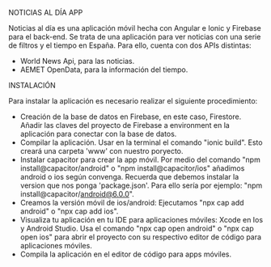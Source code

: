 NOTICIAS AL DÍA APP

Noticias al día es una aplicación móvil hecha con Angular e Ionic y Firebase para el back-end. Se trata de una aplicación para ver noticias con una serie de filtros y el tiempo en España.
Para ello, cuenta con dos APIs distintas:

- World News Api, para las noticias.
- AEMET OpenData, para la información del tiempo.

INSTALACIÓN

Para instalar la aplicación es necesario realizar el siguiente procedimiento:

- Creación de la base de datos en Firebase, en este caso, Firestore. Añadir las claves del proyecto de Firebase a environment en la aplicación para conectar con la base de datos.
- Compilar la aplicación. Usar en la terminal el comando "ionic build". Esto creará una carpeta 'www' con nuestro poryecto.
- Instalar capacitor para crear la app móvil. Por medio del comando "npm install@capacitor/android" o "npm install@capacitor/ios" añadimos android o ios según convenga. Recuerda que
  debemos instalar la version que nos ponga 'package.json'. Para ello sería por ejemplo: "npm install@capacitor/android@6.0.0".
- Creamos la versión móvil de ios/android: Ejecutamos "npx cap add android" o "npx cap add ios".
- Visualiza tu aplicación en tu IDE para aplicaciones móviles: Xcode en Ios y Android Studio. Usa el comando "npx cap open android" o "npx cap open ios" para abrir el proyecto con su
  respectivo editor de código para aplicaciones móviles.
- Compila la aplicación en el editor de código para apps móviles.
